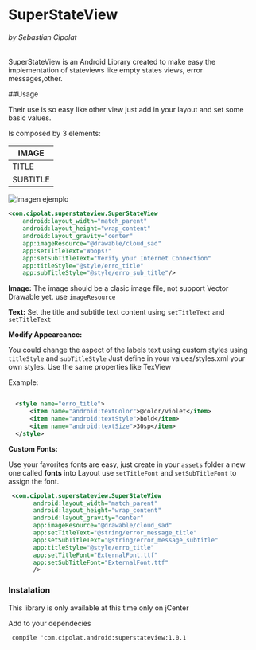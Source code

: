 # SuperStateView
###### by Sebastian Cipolat

SuperStateView is an Android Library created to make easy the implementation of stateviews like empty states views, error messages,other.


##Usage

Their use is so easy like other view just add in your layout and set some basic values.

Is composed by 3 elements:

| IMAGE         
| ------------- 
| TITLE         
| SUBTITLE

![Imagen ejemplo](https://raw.githubusercontent.com/sebacipolat/SuperStateView/master/images/image1.png)

```xml
<com.cipolat.superstateview.SuperStateView
    android:layout_width="match_parent"
    android:layout_height="wrap_content"
    android:layout_gravity="center"
    app:imageResource="@drawable/cloud_sad"
    app:setTitleText="Woops!"
    app:setSubTitleText="Verify your Internet Connection"
    app:titleStyle="@style/erro_title"
    app:subTitleStyle="@style/erro_sub_title"/>
  ```
   **Image:**
   The image should be a clasic image file, not support Vector Drawable yet.
   use `imageResource`
   
  **Text:**
   Set the title and subtitle text content using `setTitleText` and `setTitleText`

  **Modify Appeareance:**

  You could change the aspect of the labels text using custom styles using `titleStyle` and `subTitleStyle`
  Just define in your values/styles.xml your own styles.
  Use the same properties like TexView

  Example:

  ```xml

    <style name="erro_title">
        <item name="android:textColor">@color/violet</item>
        <item name="android:textStyle">bold</item>
        <item name="android:textSize">30sp</item>
    </style>
  ```



  **Custom Fonts:**

  Use your favorites fonts are easy, just create in your `assets` folder a new one called **fonts**
  into Layout use `setTitleFont` and `setSubTitleFont` to assign the font.
   

 ```xml
  <com.cipolat.superstateview.SuperStateView
        android:layout_width="match_parent"
        android:layout_height="wrap_content"
        android:layout_gravity="center"
        app:imageResource="@drawable/cloud_sad"
        app:setTitleText="@string/error_message_title"
        app:setSubTitleText="@string/error_message_subtitle"
        app:titleStyle="@style/erro_title"
        app:setTitleFont="ExternalFont.ttf"
        app:setSubTitleFont="ExternalFont.ttf"
        />

  ```

  ### Instalation

  This library is only available at this time only on jCenter
  
  Add to your dependecies

 ```xml
  compile 'com.cipolat.android:superstateview:1.0.1'
```